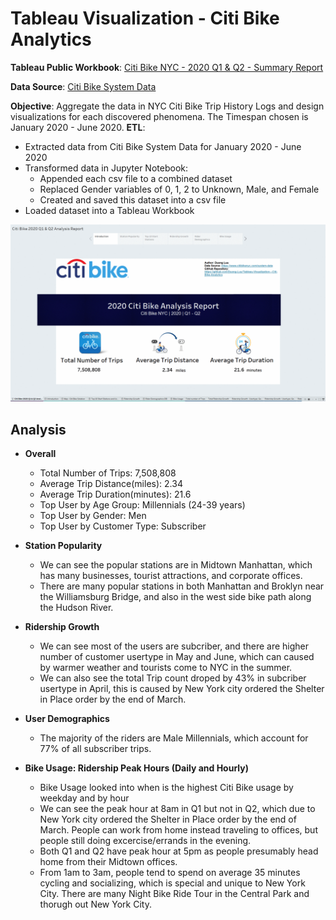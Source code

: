 # Tableau Visualization - Citi Bike Analytics
**Tableau Public Workbook**: [Citi Bike NYC - 2020 Q1 & Q2 - Summary Report](https://public.tableau.com/profile/duong.luu8235#!/vizhome/CityBikeAnalysisReport2020Q1Q2/CitiBike2020Q1Q2AnalysisReport?publish=yes)

**Data Source**: [Citi Bike System Data](https://www.citibikenyc.com/system-data)


**Objective**: Aggregate the data in NYC Citi Bike Trip History Logs and design visualizations for each discovered phenomena. The Timespan chosen is January 2020 - June 2020.
**ETL**: 
- Extracted data from Citi Bike System Data for January 2020 - June 2020
- Transformed data in Jupyter Notebook:
	- Appended each csv file to a combined dataset
	- Replaced Gender variables of 0, 1, 2 to Unknown, Male, and Female
	- Created and saved this dataset into a csv file
- Loaded dataset into a Tableau Workbook

![](https://github.com/Duong-Luu/Tableau-Visualization---Citi-Bike-Analytics/blob/master/Citi%20Bike%20NYC%20-%202020%20Q1%20%26%20Q2%20-%20Summary%20Report.gif)

## Analysis

- **Overall**
	- Total Number of Trips: 7,508,808
	- Average Trip Distance(miles): 2.34
	- Average Trip Duration(minutes): 21.6
	- Top User by Age Group: Millennials (24-39 years)
	- Top User by Gender: Men
	- Top User by Customer Type: Subscriber

- **Station Popularity**
	- We can see the popular stations are in Midtown Manhattan, which has many businesses, tourist attractions, and corporate offices.
	- There are many popular stations in both Manhattan and Broklyn near the Williamsburg Bridge, and also in the west side bike path along the Hudson River.
	
- **Ridership Growth**
	- We can see most of the users are subcriber, and there are higher number of customer usertype in May and June, which can caused by warmer weather and  tourists come to NYC in the summer.
	- We can also see the total Trip count droped by 43% in subcriber usertype in April, this is caused by New York city ordered  the Shelter in Place order by the end of March.

- **User Demographics**
	- The majority of the riders are Male Millennials, which account for 77% of all subscriber trips.
	
- **Bike Usage: Ridership Peak Hours (Daily and Hourly)**
	- Bike Usage looked into when is the highest Citi Bike usage by weekday and by hour
	- We can see the peak hour  at 8am in Q1 but not in Q2, which due to New York city ordered  the Shelter in Place order by the end of March. People can work from home instead traveling to offices, but people still doing excercise/errands in the evening.
	- Both Q1 and Q2 have peak hour at 5pm as people presumably head home from their Midtown offices. 
	- From 1am to 3am, people tend to spend on average 35 minutes cycling and socializing, which is special and unique to New York City. There are many Night Bike Ride Tour in the Central Park and thorugh out New York City.
